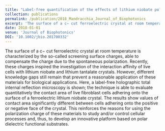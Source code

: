 ```yaml
---
title: "Label-free quantification of the effects of lithium niobate polarization on cell adhesion via holographic microscopy"
collection: publications
permalink: /publication/2018_Mandracchia_Journal_of_Biophotonics
excerpt: 'The surface of a c− cut ferroelectric crystal at room temperature is characterized by the so-called screening surface charges, able to compensate the charge due to the spontaneous polarization. Recently, these charges inspired the investigation of the interaction affinity of live cells with lithium niobate and lithium tantalate crystals. However, different knowledge gaps still remain that prevent a reasonable application of these materials for biological applications. Here, a label-free holographic total internal reflection microscopy is shown; the technique is able to evaluate quantitatively the contact area of live fibroblast cells adhering onto the surface of a ferroelectric lithium niobate crystal. The results show values of contact area significantly different between cells adhering onto the positive or negative face of the crystal. This reinforces the reasons for using the polarization charge of these materials to study and/or control cellular processes and, thus, to develop an innovative platform based on polar dielectric functional substrates.'
date: 2018-01-01
venue: 'Journal of Biophotonics'
DOI: '10.1002/jbio.201700332'
---
```

The surface of a c− cut ferroelectric crystal at room temperature is characterized by the so-called screening surface charges, able to compensate the charge due to the spontaneous polarization. Recently, these charges inspired the investigation of the interaction affinity of live cells with lithium niobate and lithium tantalate crystals. However, different knowledge gaps still remain that prevent a reasonable application of these materials for biological applications. Here, a label-free holographic total internal reflection microscopy is shown; the technique is able to evaluate quantitatively the contact area of live fibroblast cells adhering onto the surface of a ferroelectric lithium niobate crystal. The results show values of contact area significantly different between cells adhering onto the positive or negative face of the crystal. This reinforces the reasons for using the polarization charge of these materials to study and/or control cellular processes and, thus, to develop an innovative platform based on polar dielectric functional substrates.

